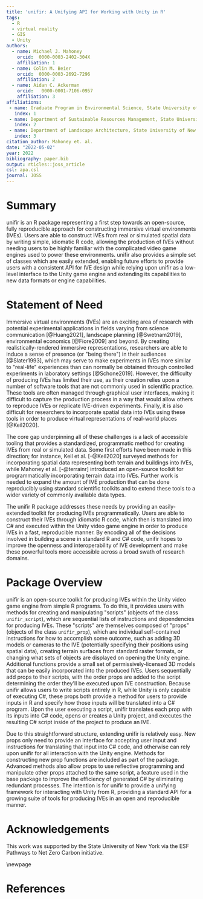 ```yaml
---
title: 'unifir: A Unifying API for Working with Unity in R'
tags:
  - R
  - virtual reality
  - GIS
  - Unity
authors:
  - name: Michael J. Mahoney
    orcid:  0000-0003-2402-304X 
    affiliation: 1
  - name: Colin M. Beier
    orcid:  0000-0003-2692-7296 
    affiliation: 2
  - name: Aidan C. Ackerman
    orcid:   0000-0001-7106-0957 
    affiliation: 3
affiliations:
 - name: Graduate Program in Environmental Science, State University of New York College of Environmental Science and Forestry, Syracuse, New York, USA
   index: 1
 - name: Department of Sustainable Resources Management, State University of New York College of Environmental Science and Forestry, Syracuse, New York, USA
   index: 2
 - name: Department of Landscape Architecture, State University of New York College of Environmental Science and Forestry, Syracuse, New York, USA
   index: 3
citation_author: Mahoney et. al.
date: "2022-05-02"
year: 2022
bibliography: paper.bib
output: rticles::joss_article
csl: apa.csl
journal: JOSS
---
```



# Summary

unifir is an R package representing a first step towards an open-source, 
fully reproducible approach 
for constructing immersive virtual environments (IVEs). 
Users are able to construct IVEs from real or simulated spatial data 
by writing simple, idiomatic R code, allowing the production of IVEs without
needing users to be highly familiar with the complicated video game engines
used to power these environments. 
unifir also provides a simple set of classes which are easily extended, 
enabling future efforts to provide users with a consistent API for IVE design
while relying upon unifir as a low-level interface to the Unity game engine and 
extending its capabilities to new data formats or engine capabilities.

# Statement of Need

Immersive virtual environments (IVEs) are an exciting area of research 
with potential experimental applications in fields varying from
science communication [@Huang2021],
landscape planning [@Swetnam2019],
environmental economics [@Fiore2009]
and beyond.
By creating realistically-rendered immersive representations, 
researchers are able to induce a sense of presence (or "being there") in 
their audiences [@Slater1993], 
which may serve to make experiments in IVEs
more similar to "real-life" experiences
than can normally be obtained through controlled experiments 
in laboratory settings [@Schone2019].
However, the difficulty of producing IVEs has limited
their use, as their creation relies upon a number of software tools that
are not commonly used in scientific practice. 
These tools are often managed through graphical user interfaces, making it
difficult to capture the production process in a way that would allow 
others to reproduce IVEs or replicate IVE-driven experiments. 
Finally, it is also difficult for researchers to incorporate spatial data 
into IVEs using these tools 
in order to produce virtual representations of real-world places
[@Keil2020].

The core gap underpinning all of these challenges is a lack of accessible 
tooling that provides a standardized, programmatic method for creating IVEs from
real or simulated data. Some first efforts have been made in this direction; 
for instance, Keil et al. [-@Keil2020] surveyed methods for incorporating 
spatial data representing both terrain and buildings into IVEs,
while Mahoney et al. [-@terrainr] introduced an open-source toolkit for 
programmatically incorporating terrain data into IVEs. 
Further work is needed to expand the amount of IVE production
that can be done reproducibly using standard scientific toolkits and to
extend these tools to a wider variety of commonly available data types.

The unifir R package addresses these needs by providing an easily-extended toolkit
for producing IVEs programmatically. Users are able to construct their IVEs 
through idiomatic R code, which then is translated into C# and executed within
the Unity video game engine in order to produce IVEs in a fast, reproducible 
manner. 
By encoding all of the decisions involved in building a scene in 
standard R and C# code,
unifir hopes to improve the openness and interoperability of IVE development 
and make these powerful tools more accessible across a broad swath of 
research domains.

# Package Overview

unifir is an open-source toolkit for producing IVEs 
within the Unity video game engine from simple R programs.
To do this, it provides users with methods for creating and manipulating
"scripts" (objects of the class `unifir_script`), which are sequential 
lists of instructions and dependencies for producing IVEs.
These "scripts" are themselves composed of "props" 
(objects of the class `unifir_prop`), which are individual self-contained
instructions for how to accomplish some outcome, 
such as adding 3D models or cameras to the IVE 
(potentially specifying their positions using spatial data), 
creating terrain surfaces from standard raster formats,
or changing what sets of objects are displayed on opening the Unity engine.
Additional functions provide a small set of permissively-licensed 3D models that
can be easily incorporated into the produced IVEs.
Users sequentially add props to their scripts, with the order props are
added to the script determining the order they'll be executed upon IVE 
construction.
Because unifir allows users to write scripts entirely in R, while Unity
is only capable of executing C#, these props both provide a method for users
to provide inputs in R and specify how those inputs will be translated into a 
C# program.
Upon the user executing a script, unifir translates each prop with its 
inputs into C# code, opens or creates a Unity project, and executes the 
resulting C# script inside of the project to produce an IVE.

Due to this straightforward structure, extending unifir is relatively easy. 
New props only need to provide an interface for accepting user input and 
instructions for translating that input into C# code, and otherwise can rely
upon unifir for all interaction with the Unity engine. 
Methods for constructing new prop functions are included as part of the package.
Advanced methods also allow props to use reflective programming and manipulate
other props attached to the same script, a feature used in the base package
to improve the efficiency of generated C# by eliminating redundant processes.
The intention is for unifir to provide a unifying framework for interacting 
with Unity from R, providing a standard API for a growing suite of tools for
producing IVEs in an open and reproducible manner.

# Acknowledgements

This work was supported by the State University of New York via the ESF Pathways 
to Net Zero Carbon initiative.

\newpage

# References
